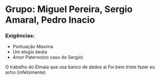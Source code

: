 # Grupo: Miguel Pereira, Sergio Amaral, Pedro Inacio
### Exigências:
- Pontuação Maxima
- Um elogio besta
- Amor Paterno(no caso do Sergio)

O trabalho do Elmaia que usa banco de dados ai
Foi bem triste fazer eu acho (infelizmente)
